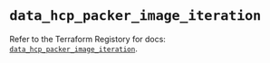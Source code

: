 # `data_hcp_packer_image_iteration`

Refer to the Terraform Registory for docs: [`data_hcp_packer_image_iteration`](https://registry.terraform.io/providers/hashicorp/hcp/0.69.0/docs/data-sources/packer_image_iteration).
